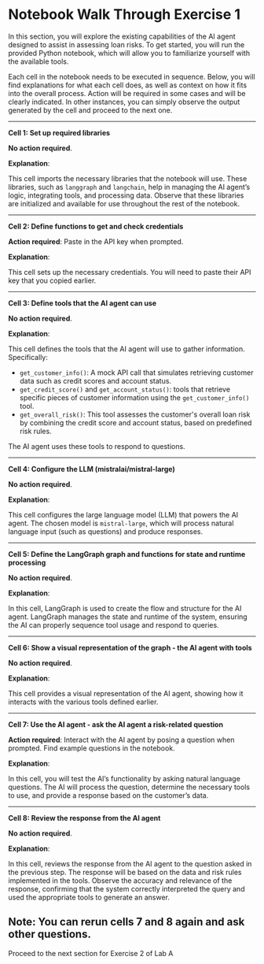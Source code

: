 # Notebook Walk Through Exercise 1

In this section, you will explore the existing capabilities of the AI agent designed to assist in assessing loan risks. To get started, you will run the provided Python notebook, which will allow you to familiarize yourself with the available tools.

Each cell in the notebook needs to be executed in sequence. Below, you will find explanations for what each cell does, as well as context on how it fits into the overall process. Action will be required in some cases and will be clearly indicated. In other instances, you can simply observe the output generated by the cell and proceed to the next one.

-----

**Cell 1: Set up required libraries**

**No action required**.

**Explanation**: <br>

This cell imports the necessary libraries that the notebook will use. These libraries, such as `langgraph` and `langchain`, help in managing the AI agent’s logic, integrating tools, and processing data. Observe that these libraries are initialized and available for use throughout the rest of the notebook.

-----

**Cell 2: Define functions to get and check credentials**

**Action required**: Paste in the API key when prompted.

**Explanation**: <br>

This cell sets up the necessary credentials. You will need to paste their API key that you copied earlier.

-----

**Cell 3: Define tools that the AI agent can use**

**No action required**.  

**Explanation**: <br>

This cell defines the tools that the AI agent will use to gather information. Specifically:
- `get_customer_info()`: A mock API call that simulates retrieving customer data such as credit scores and account status.
- `get_credit_score()` and `get_account_status()`: tools that retrieve specific pieces of customer information using the `get_customer_info()` tool.
- `get_overall_risk()`: This tool assesses the customer's overall loan risk by combining the credit score and account status, based on predefined risk rules.

The AI agent uses these tools to respond to questions.

-----

**Cell 4: Configure the LLM (mistralai/mistral-large)**

**No action required**.

**Explanation**: <br>

This cell configures the large language model (LLM) that powers the AI agent. The chosen model is `mistral-large`, which will process natural language input (such as questions) and produce responses.

-----

**Cell 5: Define the LangGraph graph and functions for state and runtime processing**

**No action required**.  

**Explanation**: <br>

 In this cell, LangGraph is used to create the flow and structure for the AI agent. LangGraph manages the state and runtime of the system, ensuring the AI can properly sequence tool usage and respond to queries.

-----

**Cell 6: Show a visual representation of the graph - the AI agent with tools**

**No action required**.  

**Explanation**: <br>

This cell provides a visual representation of the AI agent, showing how it interacts with the various tools defined earlier.

-----

**Cell 7: Use the AI agent - ask the AI agent a risk-related question**

**Action required**: Interact with the AI agent by posing a question when prompted. Find example questions in the notebook.

**Explanation**: <br>

 In this cell, you will test the AI’s functionality by asking natural language questions. The AI will process the question, determine the necessary tools to use, and provide a response based on the customer’s data. 

-----

**Cell 8: Review the response from the AI agent**

**No action required**.  

**Explanation**: <br> 

In this cell, reviews the response from the AI agent to the question asked in the previous step. The response will be based on the data and risk rules implemented in the tools. Observe the accuracy and relevance of the response, confirming that the system correctly interpreted the query and used the appropriate tools to generate an answer.


Note: You can rerun cells 7 and 8 again and ask other questions. 
-----

Proceed to the next section for Exercise 2 of Lab A

